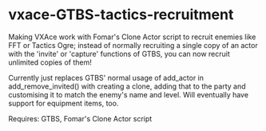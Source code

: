 vxace-GTBS-tactics-recruitment
==============================

Making VXAce work with Fomar's Clone Actor script to recruit enemies like FFT or Tactics Ogre; instead of normally recruiting a single copy of an actor with the 'invite' or 'capture' functions of GTBS, you can now recruit unlimited copies of them!

Currently just replaces GTBS' normal usage of add_actor in add_remove_invited() with creating a clone, adding that to the party and customising it to match the enemy's name and level.
Will eventually have support for equipment items, too.

Requires: GTBS, Fomar's Clone Actor script


